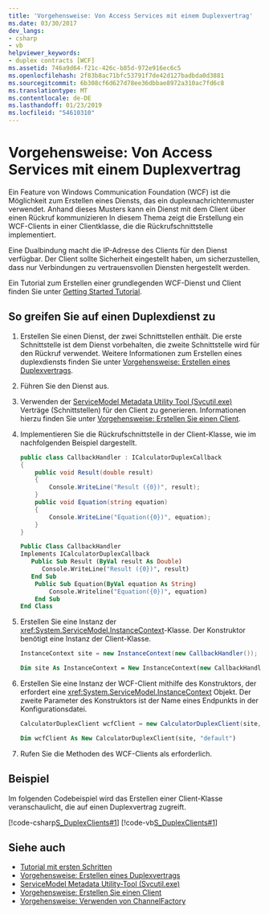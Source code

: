```yaml
---
title: 'Vorgehensweise: Von Access Services mit einem Duplexvertrag'
ms.date: 03/30/2017
dev_langs:
- csharp
- vb
helpviewer_keywords:
- duplex contracts [WCF]
ms.assetid: 746a9d64-f21c-426c-b85d-972e916ec6c5
ms.openlocfilehash: 2f83b8ac71bfc53791f7de42d127badbda0d3881
ms.sourcegitcommit: 6b308cf6d627d78ee36dbbae8972a310ac7fd6c8
ms.translationtype: MT
ms.contentlocale: de-DE
ms.lasthandoff: 01/23/2019
ms.locfileid: "54610310"
---
```

# <a name="how-to-access-services-with-a-duplex-contract"></a>Vorgehensweise: Von Access Services mit einem Duplexvertrag

Ein Feature von Windows Communication Foundation (WCF) ist die Möglichkeit zum Erstellen eines Diensts, das ein duplexnachrichtenmuster verwendet. Anhand dieses Musters kann ein Dienst mit dem Client über einen Rückruf kommunizieren In diesem Thema zeigt die Erstellung ein WCF-Clients in einer Clientklasse, die die Rückrufschnittstelle implementiert.

Eine Dualbindung macht die IP-Adresse des Clients für den Dienst verfügbar. Der Client sollte Sicherheit eingestellt haben, um sicherzustellen, dass nur Verbindungen zu vertrauensvollen Diensten hergestellt werden.

Ein Tutorial zum Erstellen einer grundlegenden WCF-Dienst und Client finden Sie unter [Getting Started Tutorial](../../../../docs/framework/wcf/getting-started-tutorial.md).

## <a name="to-access-a-duplex-service"></a>So greifen Sie auf einen Duplexdienst zu

1. Erstellen Sie einen Dienst, der zwei Schnittstellen enthält. Die erste Schnittstelle ist dem Dienst vorbehalten, die zweite Schnittstelle wird für den Rückruf verwendet. Weitere Informationen zum Erstellen eines duplexdiensts finden Sie unter [Vorgehensweise: Erstellen eines Duplexvertrags](../../../../docs/framework/wcf/feature-details/how-to-create-a-duplex-contract.md).

2. Führen Sie den Dienst aus.

3. Verwenden der [ServiceModel Metadata Utility Tool (Svcutil.exe)](../../../../docs/framework/wcf/servicemodel-metadata-utility-tool-svcutil-exe.md) Verträge (Schnittstellen) für den Client zu generieren. Informationen hierzu finden Sie unter [Vorgehensweise: Erstellen Sie einen Client](../../../../docs/framework/wcf/how-to-create-a-wcf-client.md).

4. Implementieren Sie die Rückrufschnittstelle in der Client-Klasse, wie im nachfolgenden Beispiel dargestellt.

    ```csharp
    public class CallbackHandler : ICalculatorDuplexCallback
    {
        public void Result(double result)
        {
            Console.WriteLine("Result ({0})", result);
        }
        public void Equation(string equation)
        {
            Console.WriteLine("Equation({0})", equation);
        }
    }
    ```

    ```vb
    Public Class CallbackHandler
    Implements ICalculatorDuplexCallback
       Public Sub Result (ByVal result As Double)
          Console.WriteLine("Result ({0})", result)
       End Sub
        Public Sub Equation(ByVal equation As String)
            Console.Writeline("Equation({0})", equation)
        End Sub
    End Class
    ```

5. Erstellen Sie eine Instanz der <xref:System.ServiceModel.InstanceContext>-Klasse. Der Konstruktor benötigt eine Instanz der Client-Klasse.

    ```csharp
    InstanceContext site = new InstanceContext(new CallbackHandler());
    ```

    ```vb
    Dim site As InstanceContext = New InstanceContext(new CallbackHandler())
    ```

6. Erstellen Sie eine Instanz der WCF-Client mithilfe des Konstruktors, der erfordert eine <xref:System.ServiceModel.InstanceContext> Objekt. Der zweite Parameter des Konstruktors ist der Name eines Endpunkts in der Konfigurationsdatei.

    ```csharp
    CalculatorDuplexClient wcfClient = new CalculatorDuplexClient(site, "default");
    ```

    ```vb
    Dim wcfClient As New CalculatorDuplexClient(site, "default")
    ```

7. Rufen Sie die Methoden des WCF-Clients als erforderlich.

## <a name="example"></a>Beispiel

Im folgenden Codebeispiel wird das Erstellen einer Client-Klasse veranschaulicht, die auf einen Duplexvertrag zugreift.

[!code-csharp[S_DuplexClients#1](../../../../samples/snippets/csharp/VS_Snippets_CFX/s_duplexclients/cs/client.cs#1)]
[!code-vb[S_DuplexClients#1](../../../../samples/snippets/visualbasic/VS_Snippets_CFX/s_duplexclients/vb/client.vb#1)]

## <a name="see-also"></a>Siehe auch

- [Tutorial mit ersten Schritten](../../../../docs/framework/wcf/getting-started-tutorial.md)
- [Vorgehensweise: Erstellen eines Duplexvertrags](../../../../docs/framework/wcf/feature-details/how-to-create-a-duplex-contract.md)
- [ServiceModel Metadata Utility-Tool (Svcutil.exe)](../../../../docs/framework/wcf/servicemodel-metadata-utility-tool-svcutil-exe.md)
- [Vorgehensweise: Erstellen Sie einen Client](../../../../docs/framework/wcf/how-to-create-a-wcf-client.md)
- [Vorgehensweise: Verwenden von ChannelFactory](../../../../docs/framework/wcf/feature-details/how-to-use-the-channelfactory.md)

